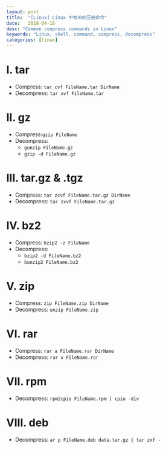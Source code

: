 ```yaml
---
layout: post
title:  "[Linux] Linux 中常用的压缩命令"
date:   2018-04-16
desc: "Common compress commands in Linux"
keywords: "Linux, shell, command, compress, decompress"
categories: [linux]
---
```


# I. tar

-   Compress: ```tar cvf FileName.tar DirName```
-   Decompress: ```tar xvf FileName.tar```

# II. gz

-   Compress:```gzip FileName```
-   Decompress:
    -   ```gunzip FileName.gz```
    -   ```gzip -d FileName.gz```

# III. tar.gz & .tgz

-   Compress: ```tar zcvf FileName.tar.gz DirName```
-   Decompress: ```tar zxvf FileName.tar.gz```

# IV. bz2

-   Compress: ```bzip2 -z FileName```
-   Decompress:
    -   ```bzip2 -d FileName.bz2```
    -   ```bunzip2 FileName.bz2```

# V. zip

-   Compress: ```zip FileName.zip DirName```
-   Decompress: ```unzip FileName.zip```

# VI. rar

-   Compress: ```rar a FileName.rar DirName```
-   Decompress: ```rar x FileName.rar```

# VII. rpm

-   Decompress: ```rpm2cpio FileName.rpm | cpio -div```

# VIII. deb

-   Decompress: ```ar p FileName.deb data.tar.gz | tar zxf -```
